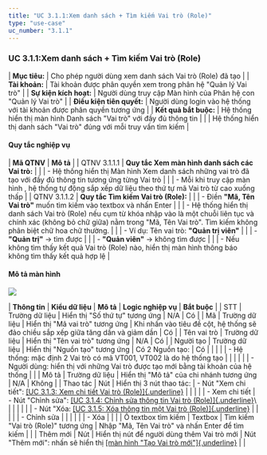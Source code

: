 ```yaml
---
title: "UC 3.1.1:Xem danh sách + Tìm kiếm Vai trò (Role)"
type: "use-case"
uc_number: "3.1.1"
---
```


### UC 3.1.1:Xem danh sách + Tìm kiếm Vai trò (Role)

| **Mục tiêu:** | Cho phép người dùng xem danh sách Vai trò (Role) đã tạo |
| **Tài khoản:** | Tài khoản được phân quyền xem trong phân hệ "Quản lý Vai trò" |
| **Sự kiện kích hoạt:** | Người dùng truy cập Màn hình của Phân hệ con "Quản lý Vai trò" |
| **Điều kiện tiên quyết:** | Người dùng login vào hệ thống với tài khoản được phân quyền tương ứng |
| **Kết quả bắt buộc:** | Hệ thống hiển thị màn hình Danh sách "Vai trò" với đầy đủ thông tin |
|  | Hệ thống hiển thị danh sách "Vai trò" đúng với mỗi truy vấn tìm kiếm |

#### Quy tắc nghiệp vụ

| **Mã QTNV** | **Mô tả** |
| QTNV 3.1.1.1 | **Quy tắc Xem màn hình danh sách các Vai trò:** |
|  | - Hệ thống hiển thị Màn hình Xem danh sách những vai trò đã tạo với đầy đủ thông tin tương ứng từng Vai trò |
|  | - Mỗi khi truy cập màn hình , hệ thống tự động sắp xếp dữ liệu theo thứ tự mã Vai trò từ cao xuống thấp |
| QTNV 3.1.1.2 | **Quy tắc Tìm kiếm Vai trò (Role):** |
|  | - Điền **"Mã, Tên Vai trò"** muốn tìm kiếm vào textbox và nhấn Enter |
|  | - Hệ thống hiển thị danh sách Vai trò (Role) nếu cụm từ khóa nhập vào là một chuỗi liên tục và chính xác (không bỏ chữ giữa) nằm trong "Mã, Tên Vai trò". Tìm kiếm không phân biệt chữ hoa chữ thường. |
|  | - Ví dụ: Tên vai trò: **\"Quản trị viên\"** |
|  | - **\"Quản trị\"** → tìm được |
|  | - **\"Quản viên\"** → không tìm được |
|  | - Nếu không tìm thấy kết quả Vai trò (Role) nào, hiển thị màn hình thông báo không tìm thấy kết quả hợp lệ |

#### Mô tả màn hình

![](media/image43.png)

| **Thông tin** | **Kiểu dữ liệu** | **Mô tả** | **Logic nghiệp vụ** | **Bắt buộc** |
| STT | Trường dữ liệu | Hiển thị "Số thứ tự" tương ứng | N/A | Có |
| Mã | Trường dữ liệu | Hiển thị "Mã vai trò" tương ứng | Khi nhấn vào tiêu đề cột, hệ thống sẽ đảo chiều sắp xếp giữa tăng dần và giảm dần | Có |
| Tên vai trò | Trường dữ liệu | Hiển thị "Tên vai trò" tương ứng | N/A | Có |
| Người tạo | Trường dữ liệu | Hiển thị "Nguồn tạo" tương ứng | Có 2 Nguồn tạo: | Có |
|  |  |  | - Hệ thống: mặc định 2 Vai trò có mã VT001, VT002 là do hệ thống tạo |  |
|  |  |  | - Người dùng: hiển thị với những Vai trò được tạo mới bằng tài khoản của hệ thống |  |
| Mô tả | Trường dữ liệu | Hiển thị "Mô tả" của chi nhánh tương ứng | N/A | Không |
| Thao tác | Nút | Hiển thị 3 nút thao tác: | \- Nút "Xem chi tiết": [[UC 3.1.3: Xem chi tiết Vai trò (Role)]{.underline}](#uc-3.1.3-xem-chi-tiết-vai-trò-role) |  |
|  |  | \- Xem chi tiết | \- Nút "Chỉnh sửa": [[UC 3.1.4: Chỉnh sửa thông tin Vai trò (Role)]{.underline}](#uc-3.1.4-chỉnh-sửa-thông-tin-vai-trò-role)\ |  |
|  |  |  | - Nút "Xóa: [[UC 3.1.5: Xóa thông tin một Vai trò (Role)]{.underline}](#uc-3.1.5-xóa-một-vai-trò-role) |  |
|  |  | \- Chỉnh sửa |  |  |
|  |  | \- Xóa |  |  |
| Ô textbox tìm kiếm | Textbox | Tìm kiếm "Vai trò (Role)" tương ứng | Nhập "Mã, Tên Vai trò" và nhấn Enter để tìm kiếm |  |
| Thêm mới | Nút | Hiển thị nút để người dùng thêm Vai trò mới | Nút "Thêm mới": nhấn sẽ hiển thị [[màn hình "Tạo Vai trò mới"]{.underline}](#uc-3.1.2-tạo-mới-vai-trò-role) |  |

